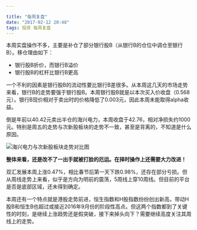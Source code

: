 ```yaml
---

title: "每周复盘"
date: "2017-02-12 20:48"
tags: 投资 每周复盘
---
```


本周实盘操作不多，主要是补仓了部分银行股B（从银行B的仓位中调仓至银行B）。移仓理由如下：

- 银行股B折价，而银行B溢价
- 银行股B的杠杆比银行B更高

一个不利的因素是银行股B的流动性要比银行B差很多。从本周这几天的市场走势来看，银行B的走势要强于银行股B。本周银行股B就是以本次买入价收盘（0.568元）。银行B现价相对于卖出时的价格降低了0.003元，因此本周未能取得alpha收益。

倒是年前以40.42元卖出半仓的海兴电力，本周收盘于42.76，相对净损失约1000元。特别是周五的走势与次新股板块的走势不一致，甚至是背离的，不知道是什么原因。

![海兴电力与次新股板块走势对比图](http://netimages.oss-cn-beijing.aliyuncs.com/2017-02-12_21-11-12.png)

**整体来看，还是改不了一出手就被打脸的厄运。在择时操作上还需要大力改进！**

双汇发展本周上涨0.47%，相比春节后第一天下跌0.98%，还存在部分亏损。但从周线走势上来看，似乎是方向为明前的震荡，5周线上穿10周线。但目前的平台是否是底部区域，还未得到确定。

本周还有一个特点就是港股走势前进，恒生指数和H股指数纷纷创出新高，带动H股B和恒生B也超过或接近2016年9月份的阶段性高点。但这两个指数都到了关键性的时刻，是继续上涨趋势还是假突破，接下来掉头向下？需要继续高度关注其周线上的走势。

